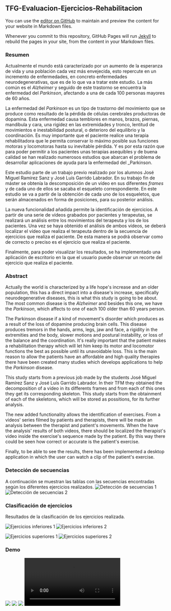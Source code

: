 ## TFG-Evaluacion-Ejercicios-Rehabilitacion

You can use the [editor on GitHub](https://github.com/lnc1002/TFG-Evaluacion-Ejercicios-Rehabilitacion/edit/gh-pages/index.md) to maintain and preview the content for your website in Markdown files.

Whenever you commit to this repository, GitHub Pages will run [Jekyll](https://jekyllrb.com/) to rebuild the pages in your site, from the content in your Markdown files.

### Resumen
Actualmente el mundo está caracterizado por un aumento de la esperanza de vida y una población cada vez más envejecida, esto repercute en un incremento de enfermedades, en concreto enfermedades neurodegenerativas, que es de lo que va a tratar este estudio. 
La más común es el _Alzheimer_ y seguido de este trastorno se encuentra la enfermedad del _Parkinson_, afectando a una de cada 100 personas mayores de 60 años. 

La enfermedad del _Parkinson_ es un tipo de trastorno del movimiento que se produce como resultado de la pérdida de células cerebrales productoras de dopamina. Esta enfermedad causa temblores en manos, brazos, piernas, mandíbula y cara, una rigidez en las extremidades y tronco, lentitud de movimientos e inestabilidad postural, o deterioro del equilibrio y la coordinación. 
Es muy importante que el paciente realice una terapia rehabilitadora que le permita conservar lo máximo posible sus funciones motoras y locomotoras hasta su inevitable pérdida.
Y es por esta razón que para poder permitir a los pacientes unas terapias asequibles y de buena calidad se han realizado numerosos estudios que abarcan el problema de desarrollar aplicaciones de ayuda para la enfermedad del _Parkinson.

Este estudio parte de un trabajo previo realizado por los alumnos José Miguel Ramírez Sanz y José Luís Garrido Labrador. En su trabajo fin de máster se obtenía la descomposición de un vídeo en sus diferentes _frames_ y de cada uno de ellos se sacaba el esqueleto correspondiente. En este estudio se va a partir de la obtención de cada uno de los esqueletos, que serán almacenados en forma de posiciones, para su posterior análisis.

La nueva funcionalidad añadida permite la identificación de ejercicios. A partir de una serie de vídeos grabados por pacientes y terapeutas, se realizará un análisis entre los movimientos del terapeuta y los de los pacientes. Una vez se haya obtenido el análisis de ambos vídeos, se deberá localizar el vídeo que realiza el terapeuta dentro de la secuencia de ejercicios que realiza el paciente. De esta manera se podrá observar como de correcto o preciso es el ejercicio que realiza el paciente. 

Finalmente, para poder visualizar los resultados, se ha implementado una aplicación de escritorio en la que el usuario puede observar un recorte del ejercicio que realiza el paciente. 

### Abstract

Actually the world is characterized by a life hope's increase and an older population, this has a direct impact into a disease's increase, specifically neurodegenerative diseases, this is what this study is going to be about.
The most common disease is the _Alzheimer_ and besides this one, we have the _Parkinson_, which affects to one of each 100 older than 60 years person.

The Parkinson disease if a kind of movement's disorder which produces as a result of the loss of dopamine producing brain cells. This disease produces tremors in the hands, arms, legs, jaw and face, a rigidity in the extremities and the body, slower motions and postural instability, or loss of the balance and the coordination.
It's really important that the patient makes a rehabilitation therapy which will let him keep its motor and locomotor functions the best as possible until its unavoidable loss.
This is the main reason to allow the patients have an affordable and high quality therapies there have been created many studies which develops applications to help the _Parkinson_ disease.

This study starts from a previous job made by the students José Miguel Ramírez Sanz y José Luís Garrido Labrador. In their TFM they obtained the decomposition of a video in its differents frames and from each of this ones they get its corresponding skeleton. This study starts from the obtainment of each of the skeletons, which will be stored as possitions, for its further analysis.

The new added functionality allows the identification of exercises. From a videos' series filmed by patients and therapists, there will be made an analysis between the therapist and patient's movements. When the have the analysis' results of both videos, there should be localized the therapist's video inside the exercise's sequence made by the patient. By this way there could be seen how correct or accurate is the patient's exercise.

Finally, to be able to see the results, there has been implemented a desktop application in which the user can watch a clip of the patient's exercise.

### Detección de secuencias
A continuación se muestran las tablas con las secuencias encontradas según los diferentes ejercicios realizados.
![Detección de secuencias 1](https://github.com/lnc1002/TFG-Evaluacion-Ejercicios-Rehabilitacion/blob/main/src/pruebas/img/Pruebas_Video_Completo3.png)
![Detección de secuencias 2](https://github.com/lnc1002/TFG-Evaluacion-Ejercicios-Rehabilitacion/blob/main/src/pruebas/img/Pruebas_Video_Completo4.png)

### Clasificación de ejercicios
Resultados de la clasificación de los ejercicios realizada.

![Ejercicios inferiores 1](https://github.com/lnc1002/TFG-Evaluacion-Ejercicios-Rehabilitacion/blob/main/doc/Latex/img/ExInf1.png)
![Ejercicios inferiores 2](https://github.com/lnc1002/TFG-Evaluacion-Ejercicios-Rehabilitacion/blob/main/doc/Latex/img/ExInf3.png)

![Ejercicios superiores 1](https://github.com/lnc1002/TFG-Evaluacion-Ejercicios-Rehabilitacion/blob/main/doc/Latex/img/ExSup1.png)
![Ejercicios superiores 2](https://github.com/lnc1002/TFG-Evaluacion-Ejercicios-Rehabilitacion/blob/main/doc/Latex/img/ExSup2.png)

### Demo
![](https://github.com/lnc1002/TFG-Evaluacion-Ejercicios-Rehabilitacion/blob/main/doc/Latex/img/app1.PNG)
![](https://github.com/lnc1002/TFG-Evaluacion-Ejercicios-Rehabilitacion/blob/main/doc/Latex/img/app2.PNG)
![](https://github.com/lnc1002/TFG-Evaluacion-Ejercicios-Rehabilitacion/blob/main/doc/Latex/img/app4.PNG)
![](https://github.com/lnc1002/TFG-Evaluacion-Ejercicios-Rehabilitacion/blob/main/doc/Vieos/ClasificacionEjecicios.mov)
